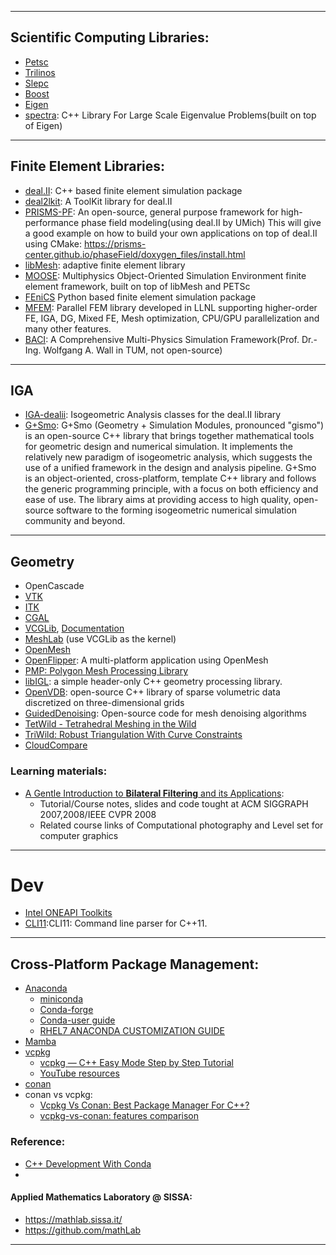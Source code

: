 _________________________________
## Scientific Computing Libraries:
* [Petsc](https://petsc.org/)
* [Trilinos](https://trilinos.github.io/)
* [Slepc](https://slepc.upv.es/)
* [Boost](https://www.boost.org/)
* [Eigen](https://eigen.tuxfamily.org/)
* [spectra](https://spectralib.org/): C++ Library For Large Scale Eigenvalue Problems(built on top of Eigen)

_________________________________

## Finite Element Libraries:
* [deal.II](https://www.dealii.org): C++ based finite element simulation package
* [deal2lkit](https://github.com/mathLab/deal2lkit): A ToolKit library for deal.II
* [PRISMS-PF](http://prisms-center.github.io/phaseField/): An open-source, general purpose framework for high-performance phase field modeling(using deal.II by UMich)
  This will give a good example on how to build your own applications on top of deal.II using CMake:
  https://prisms-center.github.io/phaseField/doxygen_files/install.html
* [libMesh](https://libmesh.github.io/): adaptive finite element library
* [MOOSE](https://mooseframework.inl.gov/): Multiphysics Object-Oriented Simulation Environment finite element framework, built on top of libMesh and PETSc
* [FEniCS](https://fenicsproject.org/) Python based finite element simulation package
* [MFEM](https://mfem.org/): Parallel FEM library developed in LLNL supporting higher-order FE, IGA, DG, Mixed FE, Mesh optimization, CPU/GPU parallelization and many other features.
* [BACI](https://baci.pages.gitlab.lrz.de/website/index.html): A Comprehensive Multi-Physics Simulation Framework(Prof. Dr.-Ing. Wolfgang A. Wall in TUM, not open-source)
_________________________________
## IGA
* [IGA-dealii](https://github.com/mathLab/IGA-dealii): Isogeometric Analysis classes for the deal.II library
* [G+Smo](https://gismo.github.io/):
G+Smo (Geometry + Simulation Modules, pronounced "gismo") is an open-source C++ library that brings together mathematical tools for geometric design and numerical simulation. It implements the relatively new paradigm of isogeometric analysis, which suggests the use of a unified framework in the design and analysis pipeline. G+Smo is an object-oriented, cross-platform, template C++ library and follows the generic programming principle, with a focus on both efficiency and ease of use. The library aims at providing access to high quality, open-source software to the forming isogeometric numerical simulation community and beyond.

_________________________________

## Geometry
* OpenCascade
* [VTK](https://vtk.org/)
* [ITK](itk.org)
* [CGAL](https://www.cgal.org/)
* [VCGLib](https://github.com/cnr-isti-vclab/vcglib), [Documentation](http://vcg.isti.cnr.it/vcglib/)
* [MeshLab](https://github.com/cnr-isti-vclab/meshlab) (use VCGLib as the kernel)
* [OpenMesh](www.openmesh.org)
* [OpenFlipper](https://www.openflipper.org/): A multi-platform application using OpenMesh
* [PMP: Polygon Mesh Processing Library](https://www.pmp-library.org/)
* [libIGL](https://libigl.github.io/): a simple header-only C++ geometry processing library.
* [OpenVDB](https://www.openvdb.org/): open-source C++ library of sparse volumetric data discretized on three-dimensional grids
* [GuidedDenoising](https://github.com/bldeng/GuidedDenoising/tree/master/src): Open-source code for mesh denoising algorithms
* [TetWild - Tetrahedral Meshing in the Wild](https://github.com/Yixin-Hu/TetWild)
* [TriWild: Robust Triangulation With Curve Constraints](https://github.com/wildmeshing/TriWild)
* [CloudCompare](https://www.cloudcompare.org/main.html)

### Learning materials:
  * [A Gentle Introduction to **Bilateral Filtering** and its Applications](https://people.csail.mit.edu/sparis/bf_course/):
    - Tutorial/Course notes, slides and code tought at ACM SIGGRAPH 2007,2008/IEEE CVPR 2008
    - Related course links of Computational photography and Level set for computer graphics
_________________________________

# Dev
* [Intel ONEAPI Toolkits](https://www.intel.com/content/www/us/en/developer/tools/oneapi/overview.html#gs.0ia0ni)
* [CLI11](https://github.com/CLIUtils/CLI11):CLI11: Command line parser for C++11.

_________________________________

## Cross-Platform Package Management:
* [Anaconda](https://anaconda.org/)
  - [miniconda](https://docs.conda.io/en/latest/miniconda.html)
  - [Conda-forge](https://conda-forge.org/)
  - [Conda-user guide](https://docs.conda.io/projects/conda/en/latest/user-guide/index.html)
  - [RHEL7 ANACONDA CUSTOMIZATION GUIDE](https://access.redhat.com/documentation/en-us/red_hat_enterprise_linux/7/html-single/anaconda_customization_guide/index#sect-anaconda-visuals-graphics)
* [Mamba](https://github.com/mamba-org/mamba)
* [vcpkg](https://github.com/microsoft/vcpkg)
  - [vcpkg — C++ Easy Mode Step by Step Tutorial](https://gamefromscratch.com/vcpkg-cpp-easy-mode-step-by-step-tutorial/)
  - [YouTube resources](https://www.youtube.com/results?search_query=vcpkg)
* [conan](https://conan.io/)
* conan vs vcpkg:
  - [Vcpkg Vs Conan: Best Package Manager For C++?](https://matgomes.com/vcpkg-vs-conan-for-cpp/)
  - [vcpkg-vs-conan: features comparison](https://github.com/52doho/vcpkg-vs-conan)

### Reference:
* [C++ Development With Conda](https://www.prouvost.dev/post/2021/c-development-with-conda)
* 

#### Applied Mathematics Laboratory @ SISSA:
* https://mathlab.sissa.it/
* https://github.com/mathLab

_________________________________
